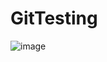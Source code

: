 # GitTesting
![image](https://user-images.githubusercontent.com/101487905/193825382-6ed53fc7-280f-48b5-8f7a-f5f952d0cfed.png)
